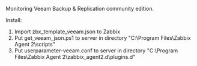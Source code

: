 Monitoring Veeam Backup & Replication community edition.

Install:
1. Import zbx_template_veeam.json to Zabbix
2. Put get_veeam_json.ps1 to server in directory "C:\Program Files\Zabbix Agent 2\scripts\"
3. Put userparameter-veeam.conf to server in directory "C:\Program Files\Zabbix Agent 2\zabbix_agent2.d\plugins.d\"

